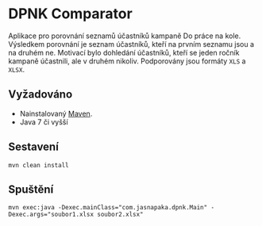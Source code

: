 # DPNK Comparator

Aplikace pro porovnání seznamů účastníků kampaně Do práce na kole. Výsledkem porovnání je seznam účastníků, kteří na prvním seznamu jsou a na druhém ne.
Motivací bylo dohledání účastníků, kteří se jeden ročník kampaně účastnili, ale v druhém nikoliv. Podporovány jsou formáty `XLS` a `XLSX`.

## Vyžadováno

* Nainstalovaný [Maven](http://maven.apache.org/).
* Java 7 či vyšší

## Sestavení

`mvn clean install`

## Spuštění

`mvn exec:java -Dexec.mainClass="com.jasnapaka.dpnk.Main" -Dexec.args="soubor1.xlsx soubor2.xlsx"`